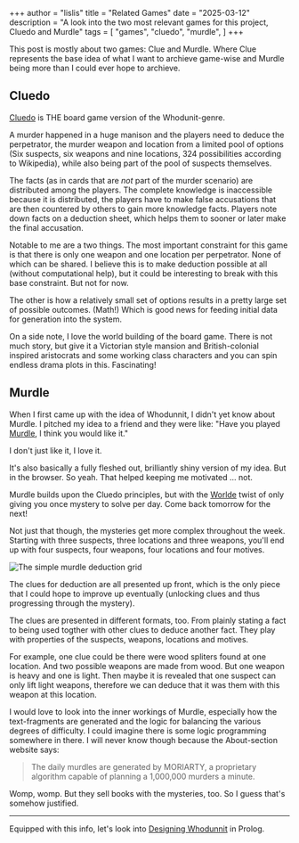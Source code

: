 +++
author = "lislis"
title = "Related Games"
date = "2025-03-12"
description = "A look into the two most relevant games for this project, Cluedo and Murdle"
tags = [
    "games",
    "cluedo",
    "murdle",
]
+++

This post is mostly about two games: Clue and Murdle. Where Clue represents the base idea of what I want to archieve game-wise and Murdle being more than I could ever hope to archieve.

## Cluedo

[Cluedo](https://en.wikipedia.org/wiki/Cluedo) is THE board game version of the Whodunit-genre.

A murder happened in a huge manison and the players need to deduce the perpetrator, the murder weapon and location from a limited pool of options (Six suspects, six weapons and nine locations, 324 possibilities according to Wikipedia), while also being part of the pool of suspects themselves.

The facts (as in cards that are _not_ part of the murder scenario) are distributed among the players. The complete knowledge is inaccessible because it is distributed, the players have to make false accusations that are then countered by others to gain more knowledge facts. Players note down facts on a deduction sheet, which helps them to sooner or later make the final accusation.

Notable to me are a two things. The most important constraint for this game is that there is only one weapon and one location per perpetrator. None of which can be shared. I believe this is to make deduction possible at all (without computational help), but it could be interesting to break with this base constraint. But not for now.

The other is how a relatively small set of options results in a pretty large set of possible outcomes. (Math!) Which is good news for feeding initial data for generation into the system.

On a side note, I love the world building of the board game. There is not much story, but give it a Victorian style mansion and British-colonial inspired aristocrats and some working class characters and you can spin endless drama plots in this. Fascinating!

## Murdle

When I first came up with the idea of Whodunnit, I didn't yet know about Murdle. I pitched my idea to a friend and they were like: "Have you played [Murdle](https://murdle.com/), I think you would like it."

I don't just like it, I love it.

It's also basically a fully fleshed out, brilliantly shiny version of my idea. But in the browser. So yeah. That helped keeping me motivated ... not.

Murdle builds upon the Cluedo principles, but with the [Worlde](https://www.nytimes.com/games/wordle/index.html) twist of only giving you once mystery to solve per day. Come back tomorrow for the next!

Not just that though, the mysteries get more complex throughout the week. Starting with three suspects, three locations and three weapons, you'll end up with four suspects, four weapons, four locations and four motives.

![The simple murdle deduction grid](/images/murdle3x3.png)

The clues for deduction are all presented up front, which is the only piece that I could hope to improve up eventually (unlocking clues and thus progressing through the mystery).

The clues are presented in different formats, too. From plainly stating a fact to being used togther with other clues to deduce another fact. They play with properties of the suspects, weapons, locations and motives.

For example, one clue could be there were wood spliters found at one location. And two possible weapons are made from wood. But one weapon is heavy and one is light. Then maybe it is revealed that one suspect can only lift light weapons, therefore we can deduce that it was them with this weapon at this location.

I would love to look into the inner workings of Murdle, especially how the text-fragments are generated and the logic for balancing the various degrees of difficulty. I could imagine there is some logic programming somewhere in there. I will never know though because the About-section website says:

> The daily murdles are generated by MORIARTY, a proprietary algorithm capable of planning a 1,000,000 murders a minute.

Womp, womp. But they sell books with the mysteries, too. So I guess that's somehow justified.

---

Equipped with this info, let's look into [Designing Whodunnit](/blog/designing-whodunnit/) in Prolog.
